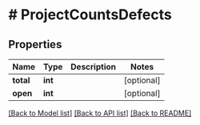 # # ProjectCountsDefects

## Properties

Name | Type | Description | Notes
------------ | ------------- | ------------- | -------------
**total** | **int** |  | [optional]
**open** | **int** |  | [optional]

[[Back to Model list]](../../README.md#models) [[Back to API list]](../../README.md#endpoints) [[Back to README]](../../README.md)

